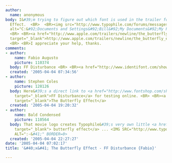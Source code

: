 ```yaml
---
author:
  name: anonymous
body: I&#39;m trying to figure out which font is used in the trailer for The Butterfly
  Effect.  <BR>  <BR><img src="http://www.typophile.com/forums/messages/83/68705.jpg"
  alt="C:&#92;Documents and Settings&#92;Bill&#92;My Documents&#92;My Pictures&#92;butterfly_effect.jpg">
  <BR> <BR><a href="http://www.apple.com/trailers/newline/the_butterfly_effect/BE_trailer_large.html"
  target="_blank">http://www.apple.com/trailers/newline/the_butterfly_effect/BE_trailer_large.html</a>
  <BR> <BR>I appreciate your help, thanks.
comments:
- author:
    name: Fabio Augusto
    picture: 110374
  body: FF Disturbance <BR> <BR><a href="http://www.identifont.com/show?IZ" target="_blank">http://www.identifont.com/show?IZ</a>
  created: '2005-04-04 07:34:56'
- author:
    name: Stephen Coles
    picture: 128126
  body: Here&#39;s a direct link to <a href="http://www.fontshop.com/showfont.cfm?fid=FF.6621.0.0"
    target="_blank">FF Disturbance</a> for testing online. <BR> <BR><a href="http://www.fontshop.com/index.cfm?fuseaction=catalog.fontdetail&amp;displayfontid=FF.6621.3.8&amp;attributes.sampleSize=48&amp;sampleText=the+butterfly+effect&amp;sampleSize=40"
    target="_blank">The Butterfly Effect</a>
  created: '2005-04-04 19:20:32'
- author:
    name: Bald Condensed
    picture: 110564
  body: That movie logo creates Typophile&#39;s very own little <a href="http://www.typophile.com/forums/messages/83/24517.html?1074640993"
    target="_blank"> butterfly effect</a> ... <IMG SRC="http://www.typophile.com/forums/clipart/happy.gif"
    ALT=":-&#41;" BORDER=0>
  created: '2005-04-04 22:27:27'
date: '2005-04-04 07:02:17'
title: '&#40;x&#41; The Butterfly Effect - FF Disturbance {Fabio}'

---
```

